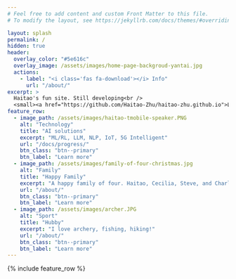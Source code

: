 ```yaml
---
# Feel free to add content and custom Front Matter to this file.
# To modify the layout, see https://jekyllrb.com/docs/themes/#overriding-theme-defaults

layout: splash
permalink: /
hidden: true
header:
  overlay_color: "#5e616c"
  overlay_image: /assets/images/home-page-backgroud-yantai.jpg
  actions:
    - label: "<i class='fas fa-download'></i> Info"
      url: "/about/"
excerpt: >
  Haitao's fun site. Still developing<br />
  <small><a href="https://github.com/Haitao-Zhu/haitao-zhu.github.io">Latest release v1.0.0</a></small>
feature_row:
  - image_path: /assets/images/haitao-tmobile-speaker.PNG
    alt: "Technology"
    title: "AI solutions"
    excerpt: "ML/RL, LLM, NLP, IoT, 5G Intelligent"
    url: "/docs/progress/"
    btn_class: "btn--primary"
    btn_label: "Learn more"
  - image_path: /assets/images/family-of-four-christmas.jpg
    alt: "Family"
    title: "Happy Family"
    excerpt: "A happy family of four. Haitao, Cecilia, Steve, and Charlie."
    url: "/about/"
    btn_class: "btn--primary"
    btn_label: "Learn more"
  - image_path: /assets/images/archer.JPG
    alt: "Sport"
    title: "Hubby"
    excerpt: "I love archery, fishing, hiking!"
    url: "/about/"
    btn_class: "btn--primary"
    btn_label: "Learn more"      
---
```


{% include feature_row %}
